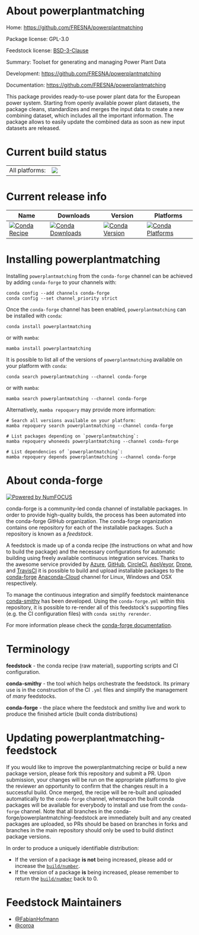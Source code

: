 About powerplantmatching
========================

Home: https://github.com/FRESNA/powerplantmatching

Package license: GPL-3.0

Feedstock license: [BSD-3-Clause](https://github.com/conda-forge/powerplantmatching-feedstock/blob/main/LICENSE.txt)

Summary: Toolset for generating and managing Power Plant Data

Development: https://github.com/FRESNA/powerplantmatching

Documentation: https://github.com/FRESNA/powerplantmatching

This package provides ready-to-use power plant data for the European
power system. Starting from openly available power plant datasets,
the package cleans, standardizes and merges the input data to create
a new combining dataset, which includes all the important information.
The package allows to easily update the combined data as
soon as new input datasets are released.


Current build status
====================


<table><tr><td>All platforms:</td>
    <td>
      <a href="https://dev.azure.com/conda-forge/feedstock-builds/_build/latest?definitionId=8307&branchName=main">
        <img src="https://dev.azure.com/conda-forge/feedstock-builds/_apis/build/status/powerplantmatching-feedstock?branchName=main">
      </a>
    </td>
  </tr>
</table>

Current release info
====================

| Name | Downloads | Version | Platforms |
| --- | --- | --- | --- |
| [![Conda Recipe](https://img.shields.io/badge/recipe-powerplantmatching-green.svg)](https://anaconda.org/conda-forge/powerplantmatching) | [![Conda Downloads](https://img.shields.io/conda/dn/conda-forge/powerplantmatching.svg)](https://anaconda.org/conda-forge/powerplantmatching) | [![Conda Version](https://img.shields.io/conda/vn/conda-forge/powerplantmatching.svg)](https://anaconda.org/conda-forge/powerplantmatching) | [![Conda Platforms](https://img.shields.io/conda/pn/conda-forge/powerplantmatching.svg)](https://anaconda.org/conda-forge/powerplantmatching) |

Installing powerplantmatching
=============================

Installing `powerplantmatching` from the `conda-forge` channel can be achieved by adding `conda-forge` to your channels with:

```
conda config --add channels conda-forge
conda config --set channel_priority strict
```

Once the `conda-forge` channel has been enabled, `powerplantmatching` can be installed with `conda`:

```
conda install powerplantmatching
```

or with `mamba`:

```
mamba install powerplantmatching
```

It is possible to list all of the versions of `powerplantmatching` available on your platform with `conda`:

```
conda search powerplantmatching --channel conda-forge
```

or with `mamba`:

```
mamba search powerplantmatching --channel conda-forge
```

Alternatively, `mamba repoquery` may provide more information:

```
# Search all versions available on your platform:
mamba repoquery search powerplantmatching --channel conda-forge

# List packages depending on `powerplantmatching`:
mamba repoquery whoneeds powerplantmatching --channel conda-forge

# List dependencies of `powerplantmatching`:
mamba repoquery depends powerplantmatching --channel conda-forge
```


About conda-forge
=================

[![Powered by
NumFOCUS](https://img.shields.io/badge/powered%20by-NumFOCUS-orange.svg?style=flat&colorA=E1523D&colorB=007D8A)](https://numfocus.org)

conda-forge is a community-led conda channel of installable packages.
In order to provide high-quality builds, the process has been automated into the
conda-forge GitHub organization. The conda-forge organization contains one repository
for each of the installable packages. Such a repository is known as a *feedstock*.

A feedstock is made up of a conda recipe (the instructions on what and how to build
the package) and the necessary configurations for automatic building using freely
available continuous integration services. Thanks to the awesome service provided by
[Azure](https://azure.microsoft.com/en-us/services/devops/), [GitHub](https://github.com/),
[CircleCI](https://circleci.com/), [AppVeyor](https://www.appveyor.com/),
[Drone](https://cloud.drone.io/welcome), and [TravisCI](https://travis-ci.com/)
it is possible to build and upload installable packages to the
[conda-forge](https://anaconda.org/conda-forge) [Anaconda-Cloud](https://anaconda.org/)
channel for Linux, Windows and OSX respectively.

To manage the continuous integration and simplify feedstock maintenance
[conda-smithy](https://github.com/conda-forge/conda-smithy) has been developed.
Using the ``conda-forge.yml`` within this repository, it is possible to re-render all of
this feedstock's supporting files (e.g. the CI configuration files) with ``conda smithy rerender``.

For more information please check the [conda-forge documentation](https://conda-forge.org/docs/).

Terminology
===========

**feedstock** - the conda recipe (raw material), supporting scripts and CI configuration.

**conda-smithy** - the tool which helps orchestrate the feedstock.
                   Its primary use is in the construction of the CI ``.yml`` files
                   and simplify the management of *many* feedstocks.

**conda-forge** - the place where the feedstock and smithy live and work to
                  produce the finished article (built conda distributions)


Updating powerplantmatching-feedstock
=====================================

If you would like to improve the powerplantmatching recipe or build a new
package version, please fork this repository and submit a PR. Upon submission,
your changes will be run on the appropriate platforms to give the reviewer an
opportunity to confirm that the changes result in a successful build. Once
merged, the recipe will be re-built and uploaded automatically to the
`conda-forge` channel, whereupon the built conda packages will be available for
everybody to install and use from the `conda-forge` channel.
Note that all branches in the conda-forge/powerplantmatching-feedstock are
immediately built and any created packages are uploaded, so PRs should be based
on branches in forks and branches in the main repository should only be used to
build distinct package versions.

In order to produce a uniquely identifiable distribution:
 * If the version of a package **is not** being increased, please add or increase
   the [``build/number``](https://docs.conda.io/projects/conda-build/en/latest/resources/define-metadata.html#build-number-and-string).
 * If the version of a package **is** being increased, please remember to return
   the [``build/number``](https://docs.conda.io/projects/conda-build/en/latest/resources/define-metadata.html#build-number-and-string)
   back to 0.

Feedstock Maintainers
=====================

* [@FabianHofmann](https://github.com/FabianHofmann/)
* [@coroa](https://github.com/coroa/)


